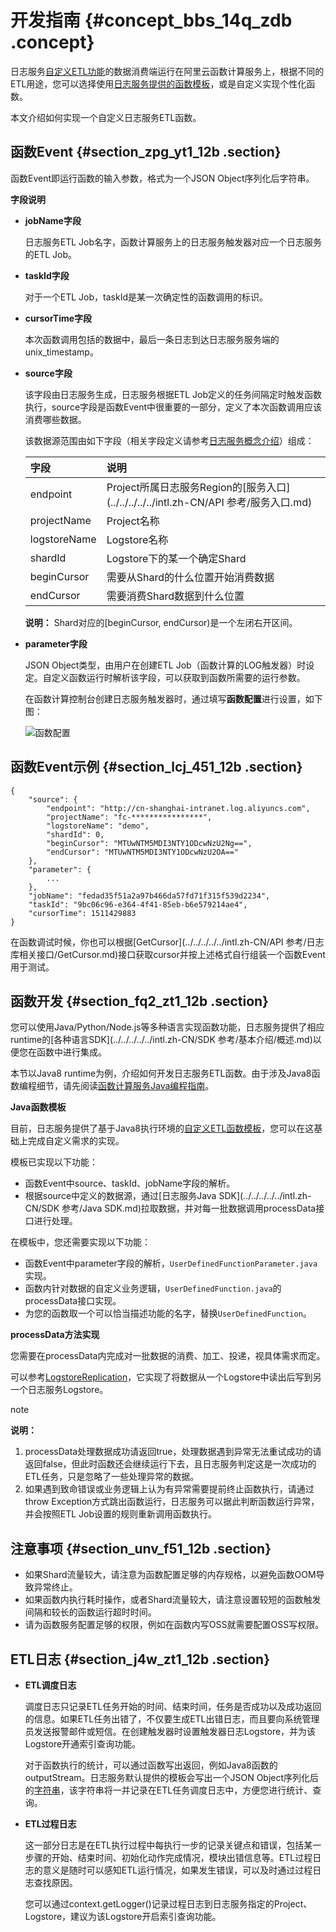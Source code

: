 # 开发指南 {#concept_bbs_14q_zdb .concept}

日志服务[自定义ETL功能](intl.zh-CN/用户指南/实时消费/函数计算消费/配置函数计算消费日志.md)的数据消费端运行在阿里云函数计算服务上，根据不同的ETL用途，您可以选择使用[日志服务提供的函数模板](https://github.com/aliyun/aliyun-log-fc-functions)，或是自定义实现个性化函数。

本文介绍如何实现一个自定义日志服务ETL函数。

## 函数Event {#section_zpg_yt1_12b .section}

函数Event即运行函数的输入参数，格式为一个JSON Object序列化后字符串。

**字段说明**

-   **jobName字段**

    日志服务ETL Job名字，函数计算服务上的日志服务触发器对应一个日志服务的ETL Job。

-   **taskId字段**

    对于一个ETL Job，taskId是某一次确定性的函数调用的标识。

-   **cursorTime字段**

    本次函数调用包括的数据中，最后一条日志到达日志服务服务端的unix\_timestamp。

-   **source字段**

    该字段由日志服务生成，日志服务根据ETL Job定义的任务间隔定时触发函数执行，source字段是函数Event中很重要的一部分，定义了本次函数调用应该消费哪些数据。

    该数据源范围由如下字段（相关字段定义请参考[日志服务概念介绍](../../../../../intl.zh-CN/产品简介/基本概念/简介.md#)）组成：

    |字段|说明|
    |:-|:-|
    |endpoint|Project所属日志服务Region的[服务入口](../../../../../intl.zh-CN/API 参考/服务入口.md)|
    |projectName|Project名称|
    |logstoreName|Logstore名称|
    |shardId|Logstore下的某一个确定Shard|
    |beginCursor|需要从Shard的什么位置开始消费数据|
    |endCursor|需要消费Shard数据到什么位置|

    **说明：** Shard对应的\[beginCursor, endCursor\)是一个左闭右开区间。

-   **parameter字段**

    JSON Object类型，由用户在创建ETL Job（函数计算的LOG触发器）时设定。自定义函数运行时解析该字段，可以获取到函数所需要的运行参数。

    在函数计算控制台创建日志服务触发器时，通过填写**函数配置**进行设置，如下图：

    ![](images/5803_zh-CN.png "函数配置")


## 函数Event示例 {#section_lcj_451_12b .section}

```
{
    "source": {
        "endpoint": "http://cn-shanghai-intranet.log.aliyuncs.com", 
        "projectName": "fc-****************", 
        "logstoreName": "demo", 
        "shardId": 0, 
        "beginCursor": "MTUwNTM5MDI3NTY1ODcwNzU2Ng==", 
        "endCursor": "MTUwNTM5MDI3NTY1ODcwNzU2OA=="
    }, 
    "parameter": {
        ...
    }, 
    "jobName": "fedad35f51a2a97b466da57fd71f315f539d2234", 
    "taskId": "9bc06c96-e364-4f41-85eb-b6e579214ae4",
    "cursorTime": 1511429883
}
```

在函数调试时候，你也可以根据[GetCursor](../../../../../intl.zh-CN/API 参考/日志库相关接口/GetCursor.md)接口获取cursor并按上述格式自行组装一个函数Event用于测试。

## 函数开发 {#section_fq2_zt1_12b .section}

您可以使用Java/Python/Node.js等多种语言实现函数功能，日志服务提供了相应runtime的[各种语言SDK](../../../../../intl.zh-CN/SDK 参考/基本介绍/概述.md)以便您在函数中进行集成。

本节以Java8 runtime为例，介绍如何开发日志服务ETL函数。由于涉及Java8函数编程细节，请先阅读[函数计算服务Java编程指南](https://www.alibabacloud.com/help/zh/doc-detail/58887.htm)。

**Java函数模板**

目前，日志服务提供了基于Java8执行环境的[自定义ETL函数模板](https://github.com/aliyun/aliyun-log-fc-functions/tree/master/user_defined_function)，您可以在这基础上完成自定义需求的实现。

模板已实现以下功能：

-   函数Event中source、taskId、jobName字段的解析。
-   根据source中定义的数据源，通过[日志服务Java SDK](../../../../../intl.zh-CN/SDK 参考/Java SDK.md)拉取数据，并对每一批数据调用processData接口进行处理。

在模板中，您还需要实现以下功能：

-   函数Event中parameter字段的解析，`UserDefinedFunctionParameter.java`实现。
-   函数内针对数据的自定义业务逻辑，`UserDefinedFunction.java`的processData接口实现。
-   为您的函数取一个可以恰当描述功能的名字，替换`UserDefinedFunction`。

**processData方法实现**

您需要在processData内完成对一批数据的消费、加工、投递，视具体需求而定。

可以参考[LogstoreReplication](https://github.com/aliyun/aliyun-log-fc-functions/blob/master/logstore_replication/src/main/java/com/aliyun/log/etl_function/LogstoreReplication.java)，它实现了将数据从一个Logstore中读出后写到另一个日志服务Logstore。

note

**说明：** 

1.  processData处理数据成功请返回true，处理数据遇到异常无法重试成功的请返回false，但此时函数还会继续运行下去，且日志服务判定这是一次成功的ETL任务，只是忽略了一些处理异常的数据。
2.  如果遇到致命错误或业务逻辑上认为有异常需要提前终止函数执行，请通过throw Exception方式跳出函数运行，日志服务可以据此判断函数运行异常，并会按照ETL Job设置的规则重新调用函数执行。

## 注意事项 {#section_unv_f51_12b .section}

-   如果Shard流量较大，请注意为函数配置足够的内存规格，以避免函数OOM导致异常终止。
-   如果函数内执行耗时操作，或者Shard流量较大，请注意设置较短的函数触发间隔和较长的函数运行超时时间。
-   请为函数服务配置足够的权限，例如在函数内写OSS就需要配置OSS写权限。

## ETL日志 {#section_j4w_zt1_12b .section}

-   **ETL调度日志**

    调度日志只记录ETL任务开始的时间、结束时间，任务是否成功以及成功返回的信息。如果ETL任务出错了，不仅要生成ETL出错日志，而且要向系统管理员发送报警邮件或短信。在创建触发器时设置触发器日志Logstore，并为该Logstore开通索引查询功能。

    对于函数执行的统计，可以通过函数写出返回，例如Java8函数的outputStream。日志服务默认提供的模板会写出一个JSON Object序列化后的[字符串](https://github.com/aliyun/aliyun-log-fc-functions/blob/master/user_defined_function/src/main/java/com/aliyun/log/etl_function/common/FunctionResponse.java)，该字符串将一并记录在ETL任务调度日志中，方便您进行统计、查询。

-   **ETL过程日志**

    这一部分日志是在ETL执行过程中每执行一步的记录关键点和错误，包括某一步骤的开始、结束时间、初始化动作完成情况，模块出错信息等。ETL过程日志的意义是随时可以感知ETL运行情况，如果发生错误，可以及时通过过程日志查找原因。

    您可以通过context.getLogger\(\)记录过程日志到日志服务指定的Project、Logstore，建议为该Logstore开启索引查询功能。


